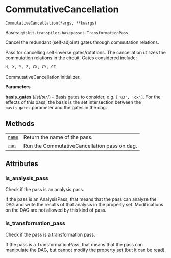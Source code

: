 # CommutativeCancellation

<span id="undefined" />

`CommutativeCancellation(*args, **kwargs)`

Bases: `qiskit.transpiler.basepasses.TransformationPass`

Cancel the redundant (self-adjoint) gates through commutation relations.

Pass for cancelling self-inverse gates/rotations. The cancellation utilizes the commutation relations in the circuit. Gates considered include:

```python
H, X, Y, Z, CX, CY, CZ
```

CommutativeCancellation initializer.

**Parameters**

**basis\_gates** (*list\[str]*) – Basis gates to consider, e.g. `['u3', 'cx']`. For the effects of this pass, the basis is the set intersection between the `basis_gates` parameter and the gates in the dag.

## Methods

|                                                                                                                                                                               |                                              |
| ----------------------------------------------------------------------------------------------------------------------------------------------------------------------------- | -------------------------------------------- |
| [`name`](qiskit.transpiler.passes.CommutativeCancellation.name#qiskit.transpiler.passes.CommutativeCancellation.name "qiskit.transpiler.passes.CommutativeCancellation.name") | Return the name of the pass.                 |
| [`run`](qiskit.transpiler.passes.CommutativeCancellation.run#qiskit.transpiler.passes.CommutativeCancellation.run "qiskit.transpiler.passes.CommutativeCancellation.run")     | Run the CommutativeCancellation pass on dag. |

## Attributes

<span id="undefined" />

### is\_analysis\_pass

Check if the pass is an analysis pass.

If the pass is an AnalysisPass, that means that the pass can analyze the DAG and write the results of that analysis in the property set. Modifications on the DAG are not allowed by this kind of pass.

<span id="undefined" />

### is\_transformation\_pass

Check if the pass is a transformation pass.

If the pass is a TransformationPass, that means that the pass can manipulate the DAG, but cannot modify the property set (but it can be read).
